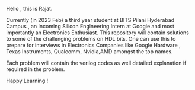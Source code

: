 Hello , this is Rajat.

Currently (in 2023 Feb) a third year student at BITS Pilani Hyderabad Campus , an Incoming Silicon Engineering Intern at Google and most importantly an Electronics Enthusiast.
This repository will contain solutions to some of the challenging problems on HDL bits. 
One can use this to prepare for interviews in Electronics Companies like Google Hardware , Texas Instruments, Qualcomm, Nvidia,AMD amongst the top names.

Each problem will contain the verilog codes as well detailed explanation if required in the problem.

Happy Learning !
